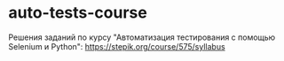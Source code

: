 # auto-tests-course
Решения заданий по курсу "Автоматизация тестирования с помощью Selenium и Python": https://stepik.org/course/575/syllabus

